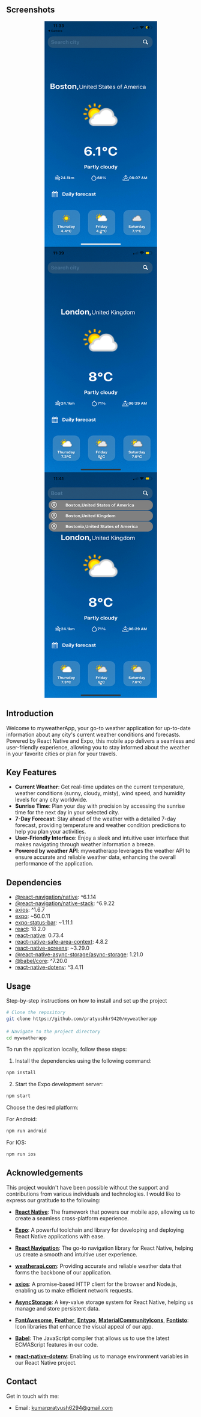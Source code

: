 ## Screenshots

<div style="display: flex; flex-wrap: wrap; justify-content: space-around;">
  <img src="https://github.com/pratyushkr9420/myweatherapp/blob/main/screenshots/IMG_0982.PNG" width="300" height="600" alt="Screenshot 1">
  <img src="https://github.com/pratyushkr9420/myweatherapp/blob/main/screenshots/IMG_0983.PNG" width="300" height="600" alt="Screenshot 2">
  <img src="https://github.com/pratyushkr9420/myweatherapp/blob/main/screenshots/IMG_0984.PNG" width="300" height="600" alt="Screenshot 3">
</div>

## Introduction

Welcome to myweatherApp, your go-to weather application for up-to-date information about any city's current weather conditions and forecasts. Powered by React Native and Expo, this mobile app delivers a seamless and user-friendly experience, allowing you to stay informed about the weather in your favorite cities or plan for your travels.

## Key Features

- **Current Weather**: Get real-time updates on the current temperature, weather conditions (sunny, cloudy, misty), wind speed, and humidity levels for any city worldwide.
- **Sunrise Time**: Plan your day with precision by accessing the sunrise time for the next day in your selected city.
- **7-Day Forecast**: Stay ahead of the weather with a detailed 7-day forecast, providing temperature and weather condition predictions to help you plan your activities.
- **User-Friendly Interface**: Enjoy a sleek and intuitive user interface that makes navigating through weather information a breeze.
- **Powered by weather API**: myweatherapp leverages the weather API to ensure accurate and reliable weather data, enhancing the overall performance of the application.

## Dependencies
<ul>
  <li><a href="https://reactnavigation.org/" target="_blank">@react-navigation/native</a>: ^6.1.14</li>
  <li><a href="https://reactnavigation.org/" target="_blank">@react-navigation/native-stack</a>: ^6.9.22</li>
  <li><a href="https://github.com/axios/axios" target="_blank">axios</a>: ^1.6.7</li>
  <li><a href="https://docs.expo.dev/" target="_blank">expo</a>: ~50.0.11</li>
  <li><a href="https://docs.expo.dev/versions/latest/sdk/status-bar/" target="_blank">expo-status-bar</a>: ~1.11.1</li>
  <li><a href="https://reactjs.org/" target="_blank">react</a>: 18.2.0</li>
  <li><a href="https://reactnative.dev/" target="_blank">react-native</a>: 0.73.4</li>
  <li><a href="https://github.com/th3rdwave/react-native-safe-area-context" target="_blank">react-native-safe-area-context</a>: 4.8.2</li>
  <li><a href="https://github.com/software-mansion/react-native-screens" target="_blank">react-native-screens</a>: ~3.29.0</li>
  <li><a href="https://react-native-async-storage.github.io/async-storage/docs/install/" target="_blank">@react-native-async-storage/async-storage</a>: 1.21.0</li>
  <li><a href="https://babeljs.io/" target="_blank">@babel/core</a>: ^7.20.0</li>
  <li><a href="https://www.npmjs.com/package/react-native-dotenv" target="_blank">react-native-dotenv</a>: ^3.4.11</li>
</ul>

## Usage

Step-by-step instructions on how to install and set up the project

```bash
# Clone the repository
git clone https://github.com/pratyushkr9420/myweatherapp

# Navigate to the project directory
cd myweatherapp
```
<p>To run the application locally, follow these steps:</p>

<ol>
  <li>Install the dependencies using the following command:</li>
</ol>

```bash
npm install
```
<ol start="2">
  <li>Start the Expo development server:</li>
</ol>

```bash
npm start
```
<p>Choose the desired platform:</p>
For Android:

```bash
npm run android
```
For IOS:
```bash
npm run ios
```

## Acknowledgements

This project wouldn't have been possible without the support and contributions from various individuals and technologies. I would like to express our gratitude to the following:

- **[React Native](https://reactnative.dev/)**: The framework that powers our mobile app, allowing us to create a seamless cross-platform experience.

- **[Expo](https://expo.dev/)**: A powerful toolchain and library for developing and deploying React Native applications with ease.

- **[React Navigation](https://reactnavigation.org/)**: The go-to navigation library for React Native, helping us create a smooth and intuitive user experience.

- **[weatherapi.com](https://www.weatherapi.com/)**: Providing accurate and reliable weather data that forms the backbone of our application.

- **[axios](https://axios-http.com/)**: A promise-based HTTP client for the browser and Node.js, enabling us to make efficient network requests.

- **[AsyncStorage](https://react-native-async-storage.github.io/async-storage/)**: A key-value storage system for React Native, helping us manage and store persistent data.

- **[FontAwesome](https://fontawesome.com/)**, **[Feather](https://feathericons.com/)**, **[Entypo](https://entypo.com/)**, **[MaterialCommunityIcons](https://materialdesignicons.com/)**, **[Fontisto](https://fontisto.com/)**: Icon libraries that enhance the visual appeal of our app.

- **[Babel](https://babeljs.io/)**: The JavaScript compiler that allows us to use the latest ECMAScript features in our code.

- **[react-native-dotenv](https://github.com/goatandsheep/react-native-dotenv)**: Enabling us to manage environment variables in our React Native project.

## Contact

Get in touch with me:

- Email: kumarpratyush6294@gmail.com


